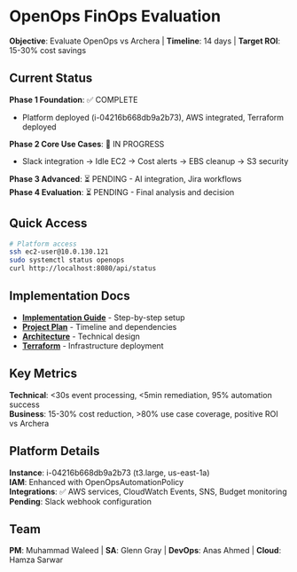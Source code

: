 # OpenOps FinOps Evaluation

**Objective**: Evaluate OpenOps vs Archera | **Timeline**: 14 days | **Target ROI**: 15-30% cost savings

## Current Status

**Phase 1 Foundation**: ✅ COMPLETE
- Platform deployed (i-04216b668db9a2b73), AWS integrated, Terraform deployed

**Phase 2 Core Use Cases**: 🔄 IN PROGRESS  
- Slack integration → Idle EC2 → Cost alerts → EBS cleanup → S3 security

**Phase 3 Advanced**: ⏳ PENDING - AI integration, Jira workflows  
**Phase 4 Evaluation**: ⏳ PENDING - Final analysis and decision

## Quick Access

```bash
# Platform access
ssh ec2-user@10.0.130.121
sudo systemctl status openops
curl http://localhost:8080/api/status
```

## Implementation Docs

- **[Implementation Guide](delivery-blueprint/implementation-guide.md)** - Step-by-step setup
- **[Project Plan](delivery-blueprint/project-plan.md)** - Timeline and dependencies  
- **[Architecture](docs/architecture/openops-architecture.md)** - Technical design
- **[Terraform](iac-templates/terraform/README.md)** - Infrastructure deployment

## Key Metrics

**Technical**: <30s event processing, <5min remediation, 95% automation success  
**Business**: 15-30% cost reduction, >80% use case coverage, positive ROI vs Archera

## Platform Details

**Instance**: i-04216b668db9a2b73 (t3.large, us-east-1a)  
**IAM**: Enhanced with OpenOpsAutomationPolicy  
**Integrations**: ✅ AWS services, CloudWatch Events, SNS, Budget monitoring  
**Pending**: Slack webhook configuration

## Team

**PM**: Muhammad Waleed | **SA**: Glenn Gray | **DevOps**: Anas Ahmed | **Cloud**: Hamza Sarwar